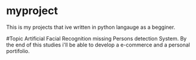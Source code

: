 # myproject
This is my projects that ive written in python langauge as a begginer.

#Topic
Artificial Facial Recognition missing Persons detection System.
By the end of this studies i'll be able to develop a e-commerce and a personal portifolio.